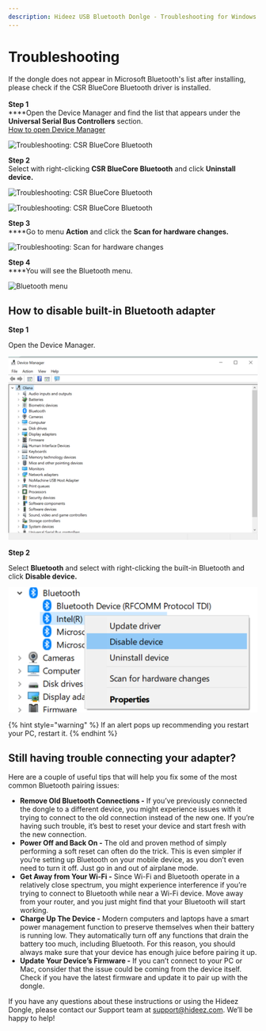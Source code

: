 ```yaml
---
description: Hideez USB Bluetooth Donlge - Troubleshooting for Windows
---
```


# Troubleshooting

If the dongle does not appear in Microsoft Bluetooth's list after installing, please check if the CSR BlueCore Bluetooth driver is installed.\
\
**Step 1**\
****Open the Device Manager and find the list that appears under the **Universal Serial Bus Controllers** section.\
[How to open Device Manager](https://support.microsoft.com/en-us/windows/open-device-manager-a7f2db46-faaf-24f0-8b7b-9e4a6032fc8c)

![Troubleshooting: CSR BlueCore Bluetooth](../.gitbook/assets/2021-02-03\_15-18-34.png)

**Step 2**\
Select with right-clicking **CSR BlueCore Bluetooth** and click **Uninstall device.**

![Troubleshooting: CSR BlueCore Bluetooth](../.gitbook/assets/2021-02-03\_15-19-59.png)

![Troubleshooting: CSR BlueCore Bluetooth](../.gitbook/assets/2021-02-03\_15-22-19.png)

**Step 3**\
****Go to menu **Action** and click the **Scan for hardware changes.**

![Troubleshooting: Scan for hardware changes](../.gitbook/assets/2021-02-03\_15-23-33.png)

**Step 4**\
****You will see the Bluetooth menu.

![Bluetooth menu](../.gitbook/assets/2021-02-03\_15-24-45.png)

## How to disable built-in Bluetooth adapter

**Step 1**

Open the Device Manager.&#x20;

![](<../.gitbook/assets/image (1).png>)

**Step 2**

Select **Bluetooth** and select with right-clicking the built-in Bluetooth and click **Disable device.**

![](<../.gitbook/assets/image (2).png>)

{% hint style="warning" %}
If an alert pops up recommending you restart your PC, restart it.
{% endhint %}

## **Still having trouble connecting your adapter?**

Here are a couple of useful tips that will help you fix some of the most common Bluetooth pairing issues:

* **Remove Old Bluetooth Connections -** If you’ve previously connected the dongle to a different device, you might experience issues with it trying to connect to the old connection instead of the new one. If you’re having such trouble, it’s best to reset your device and start fresh with the new connection.
* **Power Off and Back On -** The old and proven method of simply performing a soft reset can often do the trick. This is even simpler if you’re setting up Bluetooth on your mobile device, as you don’t even need to turn it off. Just go in and out of airplane mode.
* **Get Away from Your Wi-Fi -** Since Wi-Fi and Bluetooth operate in a relatively close spectrum, you might experience interference if you’re trying to connect to Bluetooth while near a Wi-Fi device. Move away from your router, and you just might find that your Bluetooth will start working.
* **Charge Up The Device -** Modern computers and laptops have a smart power management function to preserve themselves when their battery is running low. They automatically turn off any functions that drain the battery too much, including Bluetooth. For this reason, you should always make sure that your device has enough juice before pairing it up.
* **Update Your Device’s Firmware -** If you can’t connect to your PC or Mac, consider that the issue could be coming from the device itself. Check if you have the latest firmware and update it to pair up with the dongle.

If you have any questions about these instructions or using the Hideez Dongle, please contact our Support team at [support@hideez.com](mailto:support@hideez.com). We’ll be happy to help!
